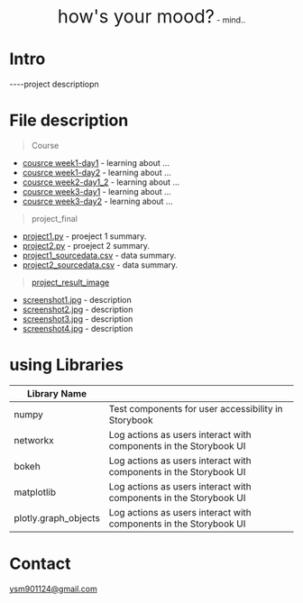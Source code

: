 <p align="center">
  <font size="6">how's your mood?</font> - mind..
</p>

# Intro
----project descriptiopn

# File description
> Course

- [cousrce week1-day1](course) - learning about ...
- [cousrce week1-day2](course) - learning about ...
- [cousrce week2-day1_2](course) - learning about ...
- [cousrce week3-day1](course) - learning about ...
- [cousrce week3-day2](course) - learning about ...

> project_final

- [project1.py](project_final) - proeject 1 summary.
- [project2.py](project_final) - proeject 2 summary.
- [project1_sourcedata.csv](project_final) - data summary.
- [project2_sourcedata.csv](project_final) - data summary.

> [project_result_image](project_final/project_result_image)

- [screenshot1.jpg](project_final/project_result_image) - description
- [screenshot2.jpg](project_final/project_result_image) - description
- [screenshot3.jpg](project_final/project_result_image) - description
- [screenshot4.jpg](project_final/project_result_image) - description

# using Libraries
| Library Name                                |                                                                            |
| ------------------------------------------- | -------------------------------------------------------------------------- |
| numpy                        | Test components for user accessibility in Storybook                        |
| networkx                  | Log actions as users interact with components in the Storybook UI          |
| bokeh                  | Log actions as users interact with components in the Storybook UI          |
| matplotlib                  | Log actions as users interact with components in the Storybook UI          |
| plotly.graph_objects                  | Log actions as users interact with components in the Storybook UI          |




# Contact
<a> ysm901124@gmail.com </a>
